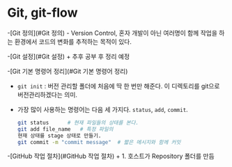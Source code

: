 # Git, git-flow 

-[Git 정의](#Git 정의)
	- Version Control, 혼자 개발이 아닌 여러명이 함께 작업을 하는 환경에서 코드의 변화를 추적하는 목적이 있다.

-[Git 설정](#Git 설정)
	+ 추후 공부 후 정리 예정

-[Git 기본 명령어 정리](#Git 기본 명령어 정리)

+ `git init` : 버전 관리할 폴더에 처음에 딱 한 번만 해준다. 이 디렉토리를 git으로 버전관리하겠다는 의미.
+ 가장 많이 사용하는 명령어는 다음 세 가지다. `status`, `add`, `commit`.

	```sh
	git status      # 현재 파일들의 상태를 본다.
	git add file_name   # 특정 파일의
	현재 상태를 stage 상태로 만들기.
    git commit -m "commit message"  # 짧은 메시지와 함께 커밋	    
    ```

-[GitHub 작업 절차](#GitHub 작업 절차)
	+ 1. 호스트가 Repository 폴더를 만듬 


